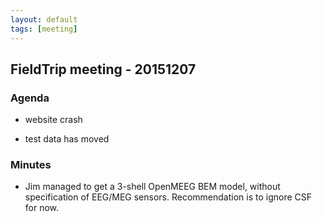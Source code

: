 ```yaml
---
layout: default
tags: [meeting]
---
```


## FieldTrip meeting - 20151207

### Agenda

*  website crash

*  test data has moved

### Minutes

*  Jim managed to get a 3-shell OpenMEEG BEM model, without specification of EEG/MEG sensors. Recommendation is to ignore CSF for now.  
